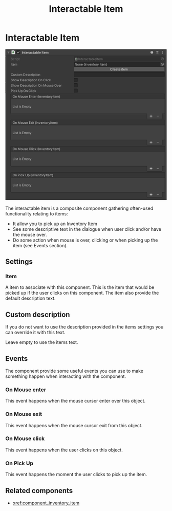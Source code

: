 ﻿---
uid: component_interactable_item
title: Interactable Item
---
# Interactable Item

![Interactable Item component](../../resources/images/components/InteractableItem.png)


The interactable item is a composite component gathering often-used functionality relating to items:

* It allow you to pick up an Inventory Item
* See some descriptive text in the dialogue when user click and/or have the mouse over.
* Do some action when mouse is over, clicking or when picking up the item (see Events section).

## Settings

### Item

A item to associate with this component. This is the item that would be picked up if the user clicks on this component. The item also provide the default description text.

## Custom description

If you do not want to use the description provided in the items settings you can override it with this text.

Leave empty to use the items text.

## Events

The component provide some useful events you can use to make something happen when interacting with the component.

### On Mouse enter

This event happens when the mouse cursor enter over this object.

### On Mouse exit

This event happens when the mouse cursor exit from this object.

### On Mouse click

This event happens when the user clicks on this object.

### On Pick Up

This event happens the moment the user clicks to pick up the item.

## Related components

* <xref:component_inventory_item>
